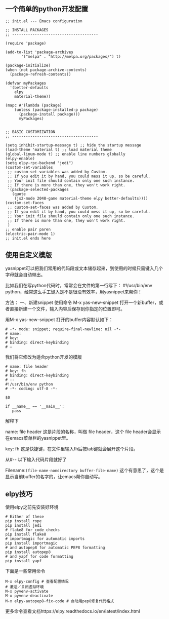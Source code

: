 
## 一个简单的python开发配置
```
;; init.el --- Emacs configuration

;; INSTALL PACKAGES
;; --------------------------------------

(require 'package)

(add-to-list 'package-archives
       '("melpa" . "http://melpa.org/packages/") t)

(package-initialize)
(when (not package-archive-contents)
  (package-refresh-contents))

(defvar myPackages
  '(better-defaults
    elpy
    material-theme))

(mapc #'(lambda (package)
    (unless (package-installed-p package)
      (package-install package)))
      myPackages)


;; BASIC CUSTOMIZATION
;; --------------------------------------

(setq inhibit-startup-message t) ;; hide the startup message
(load-theme 'material t) ;; load material theme
(global-linum-mode t) ;; enable line numbers globally
(elpy-enable)
(setq elpy-rpc-backend "jedi")
(custom-set-variables
 ;; custom-set-variables was added by Custom.
 ;; If you edit it by hand, you could mess it up, so be careful.
 ;; Your init file should contain only one such instance.
 ;; If there is more than one, they won't work right.
 '(package-selected-packages
   (quote
    (js2-mode 2048-game material-theme elpy better-defaults))))
(custom-set-faces
 ;; custom-set-faces was added by Custom.
 ;; If you edit it by hand, you could mess it up, so be careful.
 ;; Your init file should contain only one such instance.
 ;; If there is more than one, they won't work right.
 )
;; enable pair paren
(electric-pair-mode 1)
;; init.el ends here
```

## 使用自定义模版
yasnippet可以把我们常用的代码段或文本储存起来，到使用的时候只需键入几个字母就会自动带出。

比如我们在写python代码时，常常会在文件的第一行写下： #!/usr/bin/env python，经常这么手工键入是不是很没有效率，用yasnippet来帮你！

方法：
一、新建snippet
使用命令 M-x yas-new-snippet 打开一个新buffer，或者直接新建一个文件，输入内容后保存到你指定的位置即可。

用M-x yas-new-snippet 打开的buffer内容默认如下：
```
# -*- mode: snippet; require-final-newline: nil -*-
# name:
# key:
# binding: direct-keybinding
# –
```
我们将它修改为适合python开发的模版
```
# name: file header
# key: fh
# binding: direct-keybinding
# --
#!/usr/bin/env python
# -*- coding: utf-8 -*-

$0

if __name__ == '__main__':
   pass
```
解释下

name: file header 这是片段的名称，叫做 file header，这个 file header会显示在emacs菜单栏的yasnippet里。

key: fh 这是快捷键，在文件里输入fh后按tab键就会展开这个片段。

从#-- 以下输入代码片段就好了

Filename:`(file-name-nondirectory buffer-file-name)` 这个有意思了，这个是显示当前buffer的名字的，让emacs帮你自动写。


## elpy技巧

使用elpy之前先安装好环境
```
# Either of these
pip install rope
pip install jedi
# flake8 for code checks
pip install flake8
# importmagic for automatic imports
pip install importmagic
# and autopep8 for automatic PEP8 formatting
pip install autopep8
# and yapf for code formatting
pip install yapf
```
下面是一些常用命令
```
M-x elpy-config # 查看配置情况
# 激活／关闭虚拟环境
M-x pyvenv-activate
M-x pyvenv-deactivate
M-x elpy-autopep8-fix-code # 自动用pep8修复代码格式
```
更多命令查看文档https://elpy.readthedocs.io/en/latest/index.html




